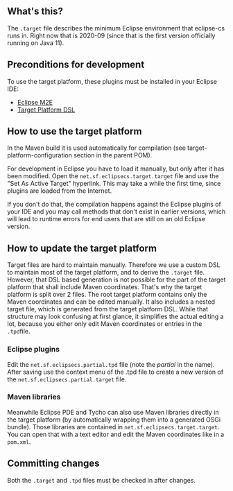 ## What's this?

The `.target` file describes the minimum Eclipse environment that eclipse-cs runs in.
Right now that is 2020-09 (since that is the first version officially running on Java 11).


## Preconditions for development

To use the target platform, these plugins must be installed in your Eclipse IDE:
* [Eclipse M2E](https://marketplace.eclipse.org/content/eclipse-m2e-maven-support-eclipse-ide)
* [Target Platform DSL](https://github.com/eclipse-cbi/targetplatform-dsl)


## How to use the target platform

In the Maven build it is used automatically for compilation
(see target-platform-configuration section in the parent POM).

For development in Eclipse you have to load it manually, but only after it has been modified.
Open the `net.sf.eclipsecs.target.target` file and use the "Set As Active Target" hyperlink.
This may take a while the first time, since plugins are loaded from the Internet.

If you don't do that, the compilation happens against the Eclipse plugins of your IDE
and you may call methods that don't exist in earlier versions,
which will lead to runtime errors for end users that are still on an old Eclipse version.


## How to update the target platform

Target files are hard to maintain manually.
Therefore we use a custom DSL to maintain most of the target platform, and to derive the `.target` file.
However, that DSL based generation is not possible for the part of the target platform that shall include Maven coordinates.
That's why the target platform is split over 2 files.
The root target platform contains only the Maven coordinates and can be edited manually.
It also includes a nested target file, which is generated from the target platform DSL.
While that structure may look confusing at first glance, it simplifies the actual editing a lot,
because you either only edit Maven coordinates or entries in the `.tpd`file.

### Eclipse plugins

Edit the `net.sf.eclipsecs.partial.tpd` file (note the _partial_ in the name).
After saving use the context menu of the .tpd file to create a new version of the `net.sf.eclipsecs.partial.target` file.

### Maven libraries

Meanwhile Eclipse PDE and Tycho can also use Maven libraries directly in the target platform
(by automatically wrapping them into a generated OSGi bundle).
Those libraries are contained in `net.sf.eclipsecs.target.target`.
You can open that with a text editor and edit the Maven coordinates like in a `pom.xml`.


## Committing changes

Both the `.target` and `.tpd` files must be checked in after changes.